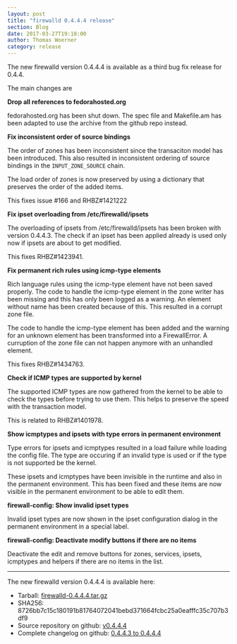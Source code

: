```yaml
---
layout: post
title: "firewalld 0.4.4.4 release"
section: Blog
date: 2017-03-27T19:10:00
author: Thomas Woerner
category: release
---
```


The new firewalld version 0.4.4.4 is available as a third bug fix release for 0.4.4.

The main changes are

**Drop all references to fedorahosted.org**

fedorahosted.org has been shut down. The spec file and Makefile.am has been adapted to use the archive from the github repo instead.

**Fix inconsistent order of source bindings**

The order of zones has been inconsistent since the transaciton model has been introduced. This also resulted in inconsistent ordering of source bindings in the `INPUT_ZONE_SOURCE` chain.

The load order of zones is now preserved by using a dictionary that preserves the order of the added items.

This fixes issue #166 and RHBZ#1421222

**Fix ipset overloading from /etc/firewalld/ipsets**

The overloading of ipsets from /etc/firewalld/ipsets has been broken with version 0.4.4.3. The check if an ipset has been applied already is used only now if ipsets are about to get modified.

This fixes RHBZ#1423941.

**Fix permanent rich rules using icmp-type elements**

Rich language rules using the icmp-type element have not been saved properly. The code to handle the icmp-type element in the zone writer has been missing and this has only been logged as a warning. An element without name has been created because of this. This resulted in a corrupt zone file.

The code to handle the icmp-type element has been added and the warning for an unknown element has been transformed into a FirewallError. A curruption of the zone file can not happen anymore with an unhandled element.

This fixes RHBZ#1434763.

**Check if ICMP types are supported by kernel**

The supported ICMP types are now gathered from the kernel to be able to check the types before trying to use them. This helps to preserve the speed with the transaction model.

This is related to RHBZ#1401978.

**Show icmptypes and ipsets with type errors in permanent environment**

Type errors for ipsets and icmptypes resulted in a load failure while loading the config file. The type are occuring if an invalid type is used or if the type is not supported be the kernel.

These ipsets and icmptypes have been invisible in the runtime and also in the permanent environment. This has been fixed and these items are now visible in the permanent environment to be able to edit them.

**firewall-config: Show invalid ipset types**

Invalid ipset types are now shown in the ipset configuration dialog in the permanent environment in a special label.

**firewall-config: Deactivate modify buttons if there are no items**

Deactivate the edit and remove buttons for zones, services, ipsets, icmptypes and helpers if there are no items in the list.

***

The new firewalld version 0.4.4.4 is available here:

 * Tarball: [firewalld-0.4.4.4.tar.gz](https://github.com/t-woerner/firewalld/archive/v0.4.4.4.tar.gz#/firewalld-0.4.4.4.tar.gz)
 * SHA256: 8726bb7c15c180191b81764072041bebd371664fcbc25a0eafffc35c707b3df9
 * Source repository on github: [v0.4.4.4](https://github.com/t-woerner/firewalld/releases/tag/v0.4.4.4)
 * Complete changelog on github: [0.4.4.3 to 0.4.4.4](https://github.com/t-woerner/firewalld/compare/v0.4.4.3...v0.4.4.4)
